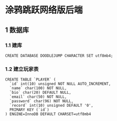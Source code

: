 # 涂鸦跳跃网络版后端

## 1 数据库
### 1.1 建库
```
CREATE DATABASE DOODLEJUMP CHARACTER SET utf8mb4;
```

### 1.2 建立玩家表
```
CREATE TABLE `PLAYER` (
  `id` int(10) unsigned NOT NULL AUTO_INCREMENT,
  `name` char(100) NOT NULL,
  `bio` char(20) DEFAULT NULL,
  `email` char(50) NOT NULL,
  `password` char(96) NOT NULL,
  `record` int(10) unsigned DEFAULT '0',
  PRIMARY KEY (`id`)
) ENGINE=InnoDB DEFAULT CHARSET=utf8mb4
```